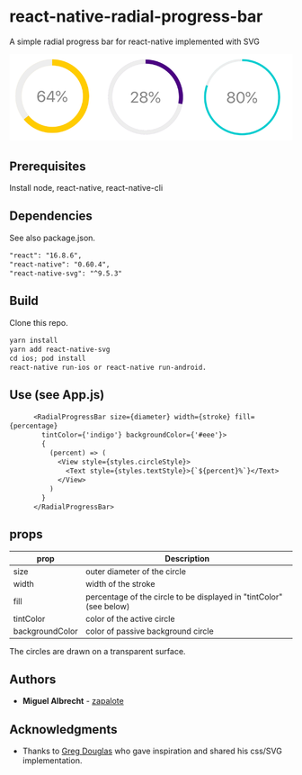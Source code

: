 # react-native-radial-progress-bar

A simple radial progress bar for react-native implemented with SVG

![](./assets/screenshot.png)

## Prerequisites

Install node, react-native, react-native-cli

## Dependencies

See also package.json.
```
"react": "16.8.6",
"react-native": "0.60.4",
"react-native-svg": "^9.5.3"
```

## Build

Clone this repo.
```
yarn install
yarn add react-native-svg
cd ios; pod install
react-native run-ios or react-native run-android.
```

## Use (see App.js)

```
      <RadialProgressBar size={diameter} width={stroke} fill={percentage}
        tintColor={'indigo'} backgroundColor={'#eee'}>
        {
          (percent) => (
            <View style={styles.circleStyle}>
              <Text style={styles.textStyle}>{`${percent}%`}</Text>
            </View>
          )
        }
      </RadialProgressBar>
```

## props

| prop  | Description |
| ------------- | ------------- |
| size  | outer diameter of the circle  |
| width  | width of the stroke  |
| fill  | percentage of the circle to be displayed in "tintColor" (see below)  |
| tintColor  | color of the active circle  |
| backgroundColor  | color of passive background circle  |

The circles are drawn on a transparent surface.

## Authors

* **Miguel Albrecht** - [zapalote](https://zapalote.com/)

## Acknowledgments

* Thanks to [Greg Douglas](https://codepen.io/xgad/) who gave inspiration and shared his css/SVG implementation.
